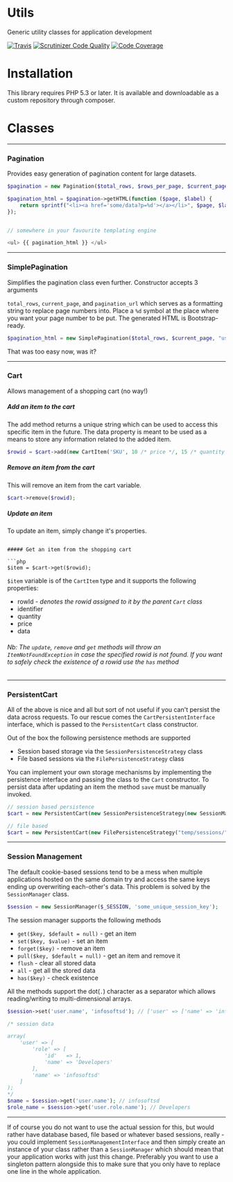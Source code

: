 # Utils

Generic utility classes for application development

[![Travis](https://api.travis-ci.org/infosoftsd/utils.svg)](https://travis-ci.org/infosoftsd/utils)
[![Scrutinizer Code Quality](https://scrutinizer-ci.com/g/infosoftsd/utils/badges/quality-score.png?b=master)](https://scrutinizer-ci.com/g/infosoftsd/utils/?branch=master)
[![Code Coverage](https://scrutinizer-ci.com/g/infosoftsd/utils/badges/coverage.png?b=master)](https://scrutinizer-ci.com/g/infosoftsd/utils/?branch=master)


# Installation

This library requires PHP 5.3 or later. It is available and downloadable as a custom repository through composer.

# Classes
---

### Pagination

Provides easy generation of pagination content for large datasets.

```php
$pagination = new Pagination($total_rows, $rows_per_page, $current_page, $visible_pages);

$pagination_html = $pagination->getHTML(function ($page, $label) {
    return sprintf("<li><a href='some/data?p=%d'></a></li>", $page, $label);
});


// somewhere in your favourite templating engine

<ul> {{ pagination_html }} </ul>

```

---
### SimplePagination

Simplifies the pagination class even further. Constructor accepts 3 arguments

`total_rows`, `current_page`, and `pagination_url` which serves as a formatting string to replace page numbers into. Place a `%d` symbol at the place where you want your page number to be put. The generated HTML is Bootstrap-ready.



```php
$pagination_html = new SimplePagination($total_rows, $current_page, "users/list?p=%d");
```

That was too easy now, was it?

---
### Cart

Allows management of a shopping cart (no way!)


##### Add an item to the cart

The add method returns a unique string which can be used to access this specific item in the future.
The data property is meant to be used as a means to store any information related to the added item.
```php
$rowid = $cart->add(new CartItem('SKU', 10 /* price */, 15 /* quantity */));
```


##### Remove an item from the cart

This will remove an item from the cart variable.
```php
$cart->remove($rowid);
```

##### Update an item

To update an item, simply change it's properties.
```

##### Get an item from the shopping cart

```php
$item = $cart->get($rowid);
```

`$item` variable is of the `CartItem` type and it supports the following properties:

* rowId - _denotes the rowid assigned to it by the parent `Cart` class_
* identifier
* quantity
* price
* data

###### Nb: The `update`, `remove` and `get` methods will throw an `ItemNotFoundException` in case the specified rowid is not found. If you want to safely check the existence of a rowid use the `has` method

---
### PersistentCart

All of the above is nice and all but sort of not useful if you can't persist the data across requests. To our rescue comes the `CartPersistentInterface` interface, which is passed to the `PersistentCart` class constructor.

Out of the box the following persistence methods are supported

* Session based storage via the `SessionPersistenceStrategy` class
* File based sessions via the `FilePersistenceStrategy` class

You can implement your own storage mechanisms by implementing the persistence interface and passing the class to the `Cart` constructor. To persist data after updating an item the method `save` must be manually invoked.

```php
// session based persistence
$cart = new PersistentCart(new SessionPersistenceStrategy(new SessionManager(...), 'shopping_cart');

// file based
$cart = new PersistentCart(new FilePersistenceStrategy("temp/sessions/" . $user_id));
```

---
### Session Management

The default cookie-based sessions tend to be a mess when multiple applications hosted on the same domain try and access the same keys ending up overwriting each-other's data. This problem is solved by the `SessionManager` class.

```php
$session = new SessionManager($_SESSION, 'some_unique_session_key');
```

The session manager supports the following methods

* `get($key, $default = null)` - get an item
* `set($key, $value)` - set an item
* `forget($key)` - remove an item
* `pull($key, $default = null)` - get an item and remove it
* `flush` - clear all stored data
* `all` - get all the stored data
* `has($key)` - check existence


All the methods support the dot(`.`) character as a separator which allows reading/writing to multi-dimensional arrays.

```php
$session->set('user.name', 'infosoftsd'); // ['user' => ['name' => 'infosoftsd']]

/* session data

array(
    'user' => [
        'role' => [
            'id'   => 1,
            'name' => 'Developers'
        ],
        'name' => 'infosoftsd'
    ]
);
*/
$name = $session->get('user.name'); // infosoftsd
$role_name = $session->get('user.role.name'); // Developers
```
---

If of course you do not want to use the actual session for this, but would rather have database based, file based or whatever based sessions, really - you could implement `SessionManagementInterface` and then simply create an instance of your class rather than a `SessionManager` which should mean that your application works with just this change. 
Preferably you want to use a singleton pattern alongside this to make sure that you only have to replace one line in the whole application.